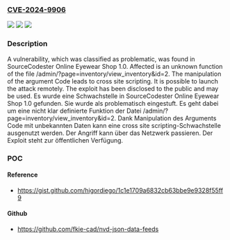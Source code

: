 ### [CVE-2024-9906](https://cve.mitre.org/cgi-bin/cvename.cgi?name=CVE-2024-9906)
![](https://img.shields.io/static/v1?label=Product&message=Online%20Eyewear%20Shop&color=blue)
![](https://img.shields.io/static/v1?label=Version&message=1.0%20&color=brightgreen)
![](https://img.shields.io/static/v1?label=Vulnerability&message=Cross%20Site%20Scripting&color=brightgreen)

### Description

A vulnerability, which was classified as problematic, was found in SourceCodester Online Eyewear Shop 1.0. Affected is an unknown function of the file /admin/?page=inventory/view_inventory&id=2. The manipulation of the argument Code leads to cross site scripting. It is possible to launch the attack remotely. The exploit has been disclosed to the public and may be used.
Es wurde eine Schwachstelle in SourceCodester Online Eyewear Shop 1.0 gefunden. Sie wurde als problematisch eingestuft. Es geht dabei um eine nicht klar definierte Funktion der Datei /admin/?page=inventory/view_inventory&id=2. Dank Manipulation des Arguments Code mit unbekannten Daten kann eine cross site scripting-Schwachstelle ausgenutzt werden. Der Angriff kann über das Netzwerk passieren. Der Exploit steht zur öffentlichen Verfügung.

### POC

#### Reference
- https://gist.github.com/higordiego/1c1e1709a6832cb63bbe9e9328f55ff9

#### Github
- https://github.com/fkie-cad/nvd-json-data-feeds

